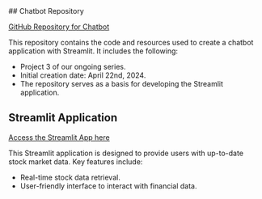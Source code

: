 <div align="left">
## Chatbot Repository

[GitHub Repository for Chatbot](https://github.com/bmckimmy/demo)

This repository contains the code and resources used to create a chatbot application with Streamlit. It includes the following:

- Project 3 of our ongoing series.
- Initial creation date: April 22nd, 2024.
- The repository serves as a basis for developing the Streamlit application.

## Streamlit Application

[Access the Streamlit App here](https://e42ahokzontvlp74j4vruc.streamlit.app/)

This Streamlit application is designed to provide users with up-to-date stock market data. Key features include:

- Real-time stock data retrieval.
- User-friendly interface to interact with financial data.
</div>
